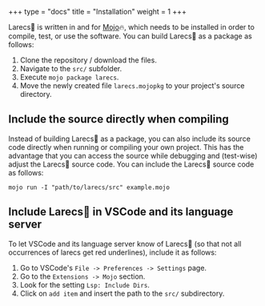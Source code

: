 +++
type = "docs"
title = "Installation"
weight = 1
+++


Larecs🌲 is written in and for [Mojo](https://docs.modular.com/mojo/manual/get-started)🔥, which needs to be installed in order to compile, test, or use the software. You can build Larecs🌲 as a package as follows:

1. Clone the repository / download the files.
2. Navigate to the `src/` subfolder.
3. Execute `mojo package larecs`.
4. Move the newly created file `larecs.mojopkg` to your project's source directory.

## Include the source directly when compiling

Instead of building Larecs🌲 as a package, you can also include its
source code directly when running or compiling your own project.
This has the advantage that you can access the source while debugging 
and (test-wise) adjust the Larecs🌲 source code. 
You can include the Larecs🌲 source code as follows:

```
mojo run -I "path/to/larecs/src" example.mojo
```

## Include Larecs🌲 in VSCode and its language server

To let VSCode and its language server know of Larecs🌲 (so that not all occurrences
of larecs get red underlines), include it as follows:

1. Go to VSCode's `File -> Preferences -> Settings` page.
2. Go to the `Extensions -> Mojo` section.
3. Look for the setting `Lsp: Include Dirs`.
4. Click on `add item` and insert the path to the `src/` subdirectory.
